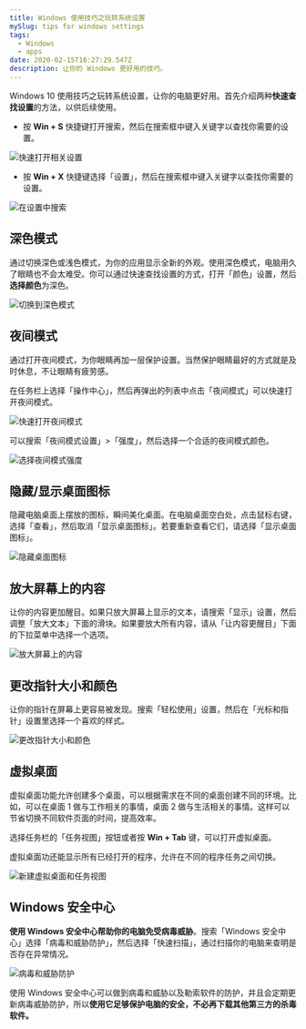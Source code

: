 ```yaml
---
title: Windows 使用技巧之玩转系统设置
mySlug: tips for windows settings
tags:
  - Windows
  - apps
date: 2020-02-15T16:27:29.547Z
description: 让你的 Windows 更好用的技巧。
---
```

Windows 10 使用技巧之玩转系统设置，让你的电脑更好用。首先介绍两种**快速查找设置**的方法，以供后续使用。

- 按 **Win + S** 快捷键打开搜索，然后在搜索框中键入关键字以查找你需要的设置。

![快速打开相关设置](https://i.loli.net/2020/02/15/lLxjBMSbRZe4Y8s.gif)

- 按 **Win + X** 快捷键选择「设置」，然后在搜索框中键入关键字以查找你需要的设置。

![在设置中搜索](https://i.loli.net/2020/02/15/6NrIDolmjuexAiw.png)

## 深色模式
通过切换深色或浅色模式，为你的应用显示全新的外观。使用深色模式，电脑用久了眼睛也不会太难受。你可以通过快速查找设置的方式，打开「颜色」设置，然后**选择颜色**为深色。

![切换到深色模式](https://i.loli.net/2020/02/15/Ko4qWV2xAX9jCi5.gif)

## 夜间模式
通过打开夜间模式，为你眼睛再加一层保护设置。当然保护眼睛最好的方式就是及时休息，不让眼睛有疲劳感。

在任务栏上选择「操作中心」，然后再弹出的列表中点击「夜间模式」可以快速打开夜间模式。

![快速打开夜间模式](https://i.loli.net/2020/02/15/CfmRlWLBrhbk429.png)

可以搜索「夜间模式设置」>「强度」，然后选择一个合适的夜间模式颜色。

![选择夜间模式强度](https://i.loli.net/2020/02/15/cfWRjm4YZ3MVhNE.gif)

## 隐藏/显示桌面图标
隐藏电脑桌面上摆放的图标，瞬间美化桌面。在电脑桌面空白处，点击鼠标右键，选择「查看」，然后取消「显示桌面图标」。若要重新查看它们，请选择「显示桌面图标」。

![隐藏桌面图标](https://i.loli.net/2020/02/15/Naj8GW2t6J1cle7.gif)

## 放大屏幕上的内容
让你的内容更加醒目。如果只放大屏幕上显示的文本，请搜索「显示」设置，然后调整「放大文本」下面的滑块。如果要放大所有内容，请从「让内容更醒目」下面的下拉菜单中选择一个选项。

![放大屏幕上的内容](https://i.loli.net/2020/02/15/OwLQkfdbzVpGyAD.png)

## 更改指针大小和颜色
让你的指针在屏幕上更容易被发现。搜索「轻松使用」设置，然后在「光标和指针」设置里选择一个喜欢的样式。

![更改指针大小和颜色](https://i.loli.net/2020/02/15/Kw1RIHnC8jPhWBO.png)

## 虚拟桌面
虚拟桌面功能允许创建多个桌面，可以根据需求在不同的桌面创建不同的环境。比如，可以在桌面 1 做与工作相关的事情，桌面 2 做与生活相关的事情。这样可以节省切换不同软件页面的时间，提高效率。

选择任务栏的「任务视图」按钮或者按 **Win + Tab** 键，可以打开虚拟桌面。

虚拟桌面功还能显示所有已经打开的程序，允许在不同的程序任务之间切换。

![新建虚拟桌面和任务视图](https://i.loli.net/2020/02/15/cpOfT8uwFDmaiPG.png)

## Windows 安全中心
**使用 Windows 安全中心帮助你的电脑免受病毒威胁**。搜索「Windows 安全中心」选择「病毒和威胁防护」，然后选择「快速扫描」，通过扫描你的电脑来查明是否存在异常情况。

![病毒和威胁防护](https://i.loli.net/2020/02/15/np8d9Uy7QO2vK6X.png)

使用 Windows 安全中心可以做到病毒和威胁以及勒索软件的防护，并且会定期更新病毒威胁防护，所以**使用它足够保护电脑的安全，不必再下载其他第三方的杀毒软件。**
